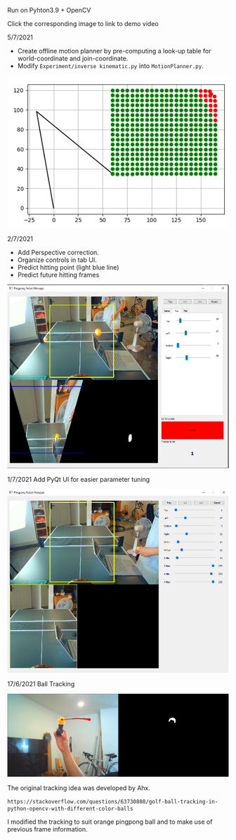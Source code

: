 Run on Pyhton3.9 + OpenCV

Click the corresponding image to link to demo video

5/7/2021
- Create offline motion planner by pre-computing a look-up table for world-coordinate and join-coordinate. 
- Modify ```Experiment/inverse kinematic.py``` into ```MotionPlanner.py```. 

[![Offline Motion Planner](https://github.com/tanat44/PingpongBallTracker/blob/master/doc/motionPlanner210705.PNG)]()


2/7/2021
- Add Perspective correction.
- Organize controls in tab UI.
- Predict hitting point (light blue line)
- Predict future hitting frames

[![Perspective Correction](https://github.com/tanat44/PingpongBallTracker/blob/master/doc/perspectiveCorrection210702.PNG)]()

1/7/2021
Add PyQt UI for easier parameter tuning

[![Pingpong UI](https://github.com/tanat44/PingpongBallTracker/blob/master/doc/balldetectoroi210701.PNG)](https://youtu.be/TumrMjXR5lo)

17/6/2021
Ball Tracking

[![Tracking Demo](https://github.com/tanat44/PingpongBallTracker/blob/master/doc/tracking210617.PNG)](https://youtu.be/EJ_SHeF628E)

The original tracking idea was developed by Ahx.

    https://stackoverflow.com/questions/63730808/golf-ball-tracking-in-python-opencv-with-different-color-balls 

I modified the tracking to suit orange pingpong ball and to make use of previous frame information.